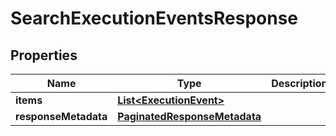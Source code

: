 

# SearchExecutionEventsResponse


## Properties

| Name | Type | Description | Notes |
|------------ | ------------- | ------------- | -------------|
|**items** | [**List&lt;ExecutionEvent&gt;**](ExecutionEvent.md) |  |  [optional] |
|**responseMetadata** | [**PaginatedResponseMetadata**](PaginatedResponseMetadata.md) |  |  [optional] |



